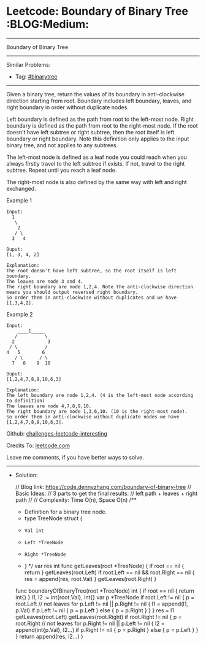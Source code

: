 
# Leetcode: Boundary of Binary Tree     :BLOG:Medium:

---

Boundary of Binary Tree  

---

Similar Problems:  

-   Tag: [#binarytree](https://code.dennyzhang.com/tag/binarytree)

---

Given a binary tree, return the values of its boundary in anti-clockwise direction starting from root. Boundary includes left boundary, leaves, and right boundary in order without duplicate nodes.  

Left boundary is defined as the path from root to the left-most node. Right boundary is defined as the path from root to the right-most node. If the root doesn't have left subtree or right subtree, then the root itself is left boundary or right boundary. Note this definition only applies to the input binary tree, and not applies to any subtrees.  

The left-most node is defined as a leaf node you could reach when you always firstly travel to the left subtree if exists. If not, travel to the right subtree. Repeat until you reach a leaf node.  

The right-most node is also defined by the same way with left and right exchanged.  

Example 1  

    Input:
      1
       \
        2
       / \
      3   4
    
    Ouput:
    [1, 3, 4, 2]
    
    Explanation:
    The root doesn't have left subtree, so the root itself is left boundary.
    The leaves are node 3 and 4.
    The right boundary are node 1,2,4. Note the anti-clockwise direction means you should output reversed right boundary.
    So order them in anti-clockwise without duplicates and we have [1,3,4,2].

Example 2  

    Input:
        ____1_____
       /          \
      2            3
     / \          / 
    4   5        6   
       / \      / \
      7   8    9  10  
           
    Ouput:
    [1,2,4,7,8,9,10,6,3]
    
    Explanation:
    The left boundary are node 1,2,4. (4 is the left-most node according to definition)
    The leaves are node 4,7,8,9,10.
    The right boundary are node 1,3,6,10. (10 is the right-most node).
    So order them in anti-clockwise without duplicate nodes we have [1,2,4,7,8,9,10,6,3].

Github: [challenges-leetcode-interesting](https://github.com/DennyZhang/challenges-leetcode-interesting/tree/master/boundary-of-binary-tree)  

Credits To: [leetcode.com](https://leetcode.com/problems/boundary-of-binary-tree/description/)  

Leave me comments, if you have better ways to solve.  

---

-   Solution:

    // Blog link: https://code.dennyzhang.com/boundary-of-binary-tree
    // Basic Ideas:
    // 3 parts to get the final results:
    //    left path + leaves + right path
    //
    // Complexity: Time O(n), Space O(n)
    /**
     * Definition for a binary tree node.
     * type TreeNode struct {
     *     Val int
     *     Left *TreeNode
     *     Right *TreeNode
     * }
     */
    var res int
    func getLeaves(root *TreeNode) {
        if root == nil { return }
        getLeaves(root.Left)
        if root.Left == nil && root.Right == nil {
            res = append(res, root.Val)
        }
        getLeaves(root.Right)
    }
    
    func boundaryOfBinaryTree(root *TreeNode) int {
        if root == nil { return int{} }
        l1, l2 := int{root.Val}, int{}
        var p *TreeNode
        if root.Left != nil {
            p = root.Left
            // not leaves
            for p.Left != nil || p.Right != nil {
                l1 = append(l1, p.Val)
                if p.Left != nil {
                    p = p.Left
                } else {
                    p = p.Right
                }
            }
        }
        res = l1
        getLeaves(root.Left)
        getLeaves(root.Right)
        if root.Right != nil {
            p = root.Right
            // not leaves
            for p.Right != nil || p.Left != nil {
                l2 = append(int{p.Val}, l2...)
                if p.Right != nil {
                    p = p.Right
                } else {
                    p = p.Left
                }
            }
        }
        return append(res, l2...)
    }

